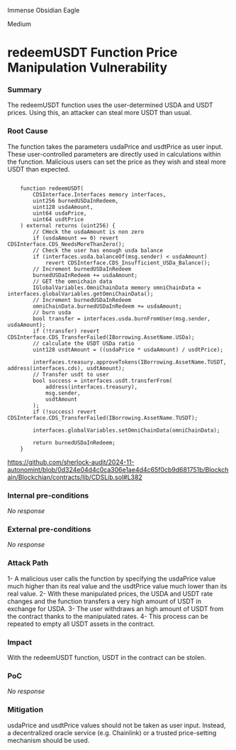 Immense Obsidian Eagle

Medium

# redeemUSDT Function Price Manipulation Vulnerability

### Summary

The redeemUSDT function uses the user-determined USDA and USDT prices. Using this, an attacker can steal more USDT than usual.

### Root Cause

The function takes the parameters usdaPrice and usdtPrice as user input. These user-controlled parameters are directly used in calculations within the function. Malicious users can set the price as they wish and steal more USDT than expected.

```solidity

    function redeemUSDT(
        CDSInterface.Interfaces memory interfaces,
        uint256 burnedUSDaInRedeem,
        uint128 usdaAmount,
        uint64 usdaPrice,
        uint64 usdtPrice
    ) external returns (uint256) {
        // CHeck the usdaAmount is non zero
        if (usdaAmount == 0) revert CDSInterface.CDS_NeedsMoreThanZero();
        // Check the user has enough usda balance
        if (interfaces.usda.balanceOf(msg.sender) < usdaAmount)
            revert CDSInterface.CDS_Insufficient_USDa_Balance();
        // Increment burnedUSDaInRedeem
        burnedUSDaInRedeem += usdaAmount;
        // GET the omnichain data
        IGlobalVariables.OmniChainData memory omniChainData = interfaces.globalVariables.getOmniChainData();
        // Increment burnedUSDaInRedeem
        omniChainData.burnedUSDaInRedeem += usdaAmount;
        // burn usda
        bool transfer = interfaces.usda.burnFromUser(msg.sender, usdaAmount);
        if (!transfer) revert CDSInterface.CDS_TransferFailed(IBorrowing.AssetName.USDa);
        // calculate the USDT USDa ratio
        uint128 usdtAmount = ((usdaPrice * usdaAmount) / usdtPrice);

        interfaces.treasury.approveTokens(IBorrowing.AssetName.TUSDT, address(interfaces.cds), usdtAmount);
        // Transfer usdt to user
        bool success = interfaces.usdt.transferFrom(
            address(interfaces.treasury),
            msg.sender,
            usdtAmount
        );
        if (!success) revert CDSInterface.CDS_TransferFailed(IBorrowing.AssetName.TUSDT);

        interfaces.globalVariables.setOmniChainData(omniChainData);

        return burnedUSDaInRedeem;
    }
```

https://github.com/sherlock-audit/2024-11-autonomint/blob/0d324e04d4c0ca306e1ae4d4c65f0cb9d681751b/Blockchain/Blockchian/contracts/lib/CDSLib.sol#L382


### Internal pre-conditions

_No response_

### External pre-conditions

_No response_

### Attack Path

1- A malicious user calls the function by specifying the usdaPrice value much higher than its real value and the usdtPrice value much lower than its real value.
2- With these manipulated prices, the USDA and USDT rate changes and the function transfers a very high amount of USDT in exchange for USDA.
3- The user withdraws an high amount of USDT from the contract thanks to the manipulated rates.
4- This process can be repeated to empty all USDT assets in the contract.

### Impact

With the redeemUSDT function, USDT in the contract can be stolen.


### PoC

_No response_

### Mitigation

usdaPrice and usdtPrice values ​​should not be taken as user input. Instead, a decentralized oracle service (e.g. Chainlink) or a trusted price-setting mechanism should be used.
